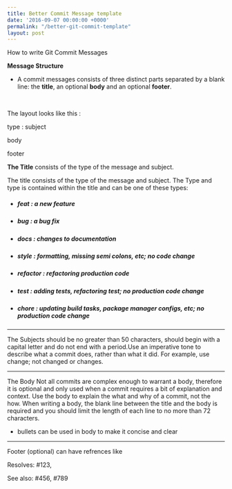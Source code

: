 ```yaml
---
title: Better Commit Message template
date: '2016-09-07 00:00:00 +0000'
permalink: "/better-git-commit-template"
layout: post
---
```


How to write Git Commit Messages


**Message Structure**

- A commit messages consists of three distinct parts separated by a blank line: the **title**, an optional **body** and an optional **footer**.



<br>

The layout looks like this :

type : subject

body

footer


**The Title** consists of the type of the message and subject.

The title consists of the type of the message and subject.
The Type and type is contained within the title and can be one of these types:

* ##### feat : a new feature
* ##### bug  : a bug fix
* ##### docs : changes to documentation
* ##### style : formatting, missing semi colons, etc; no code change
* ##### refactor : refactoring production code
* ##### test : adding tests, refactoring test; no production code change
* ##### chore : updating build tasks, package manager configs, etc; no production code change


----------

The Subjects should be no greater than 50 characters, should begin with a capital letter and do not end with a period.Use an imperative tone to describe what a commit does, rather than what it did. For example, use  change; not changed or changes.

----------

The Body
Not all commits are complex enough to warrant a body, therefore it is optional and only used when a commit requires a bit of explanation and context. Use the body to explain the  what and  why of a commit, not the how.
When writing a body, the blank line between the title and the body is required and you should limit the length of each line to no more than 72 characters.

- bullets can be used in body to make it concise and clear


----------

Footer (optional) can have refrences like

Resolves: #123,

See also: #456, #789